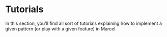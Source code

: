 # Tutorials

In this section, you'll find all sort of tutorials explaining
how to implement a given pattern (or play with a given feature) in Marcel.